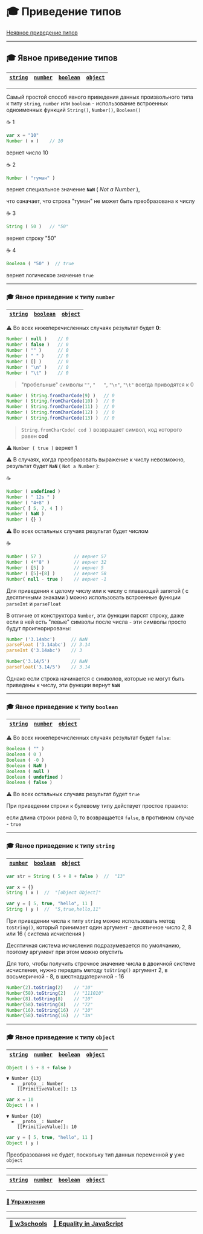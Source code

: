 # :mortar_board: Приведение типов

[Неявное приведение типов](Implicit-type-conversion)

***

## :mortar_board: Явное приведение типов

| [`string`](#string) | [`number`](#number) | [`boolean`](#boolean) | [`object`](#object) |
|-|-|-|-|

***

Самый простой способ явного приведения данных произвольного типа к типу `string`, `number` или `boolean` - 
использование встроенных одноименных функций `String()`,  `Number()`,  `Boolean()`

:coffee: 1

```javascript
var x = "10"
Number ( x )    // 10
```

вернет число 10

:coffee: 2

```javascript
Number ( "туман" )
```

вернет специальное значение  **`NaN`** ( _Not  a  Number_ ), 

что означает, что строка "туман" не может быть преобразована к числу

:coffee: 3

```javascript
String ( 50 )   // "50"
```

вернет строку "50"

:coffee: 4

```javascript
Boolean ( "50" )  // true
```

вернет логическое значение  `true`

***

<a name="number"></a>
### :mortar_board: Явное приведение к типу `number`

| [`string`](#string) | [`boolean`](#boolean) | [`object`](#object) |
|-|-|-|

:warning: Во всех нижеперечисленных случаях результат будет **0**:

```javascript
Number ( null )    // 0
Number ( false )   // 0
Number ( "" )      // 0
Number ( " " )     // 0
Number ( [] )      // 0
Number ( "\n" )    // 0
Number ( "\t" )    // 0
```

> "пробельные" символы `""`, `"   "`, `"\n"`, `"\t"` всегда приводятся к 0

```javascript 
Number ( String.fromCharCode(9) )   // 0
Number ( String.fromCharCode(10) )  // 0
Number ( String.fromCharCode(11) )  // 0
Number ( String.fromCharCode(12) )  // 0
Number ( String.fromCharCode(13) )  // 0
```

> `String.fromCharCode( cod )` возвращает символ, код которого равен **cod**

:warning: `Number ( true )`  вернет 1

:warning: В случаях, когда преобразовать выражение к числу невозможно, результат будет  **`NaN`** ( `Not a Number` ):

:coffee:

```javascript
Number ( undefined )
Number ( " 12s " )
Number ( "4+8" )
Number( [ 5, 7, 4 ] )
Number ( NaN )
Number ( {} )
```

:warning:  Во всех остальных случаях результат будет  числом

:coffee:

```javascript
Number ( 57 )            // вернет 57
Number ( 4*"8" )         // вернет 32
Number ( [5] )           // вернет 5
Number ( [5]+[8] )       // вернет 58
Number( null - true )    // вернет -1
```

Для приведения к целому числу или к числу с плавающей запятой ( с десятичными знаками ) можно использовать встроенные функции `parseInt` и `parseFloat`

В отличие от конструктора `Number`, эти функции парсят строку, даже если в ней есть "левые" символы после числа - эти символы просто будут проигнорированы:

```javascript
Number ('3.14abc')      // NaN
parseFloat ('3.14abc')  // 3.14
parseInt ('3.14abc')    // 3

Number('3.14/5')        // NaN
parseFloat('3.14/5')    // 3.14
```

Однако если строка начинается с символов, которые не могут быть приведены к числу, эти функции вернут **`NaN`**

***

<a name="boolean"></a>
### :mortar_board: Явное приведение к типу `boolean`

| [`string`](#string) | [`number`](#number) | [`object`](#object) |
|-|-|-|

:warning: Во всех нижеперечисленных случаях результат будет  `false`:

```javascript
Boolean ( "" ) 
Boolean ( 0 )     
Boolean ( -0 )  
Boolean ( NaN ) 
Boolean ( null )
Boolean ( undefined )
Boolean ( false ) 
```

:warning: Во всех остальных случаях результат будет  `true`

При приведении строки к булевому типу действует простое правило: 

если длина строки равна 0, то возвращается `false`, в противном случае - `true`

***

<a name="string"></a>
### :mortar_board: Явное приведение к типу `string`

| [`number`](#number) | [`boolean`](#boolean) | [`object`](#object) |
|-|-|-|

```javascript
var str = String ( 5 + 8 + false )  //  "13"

var x = {}
String ( x )  //  "[object Object]"

var y = [ 5, true, "hello", 11 ]
String ( y )  //  "5,true,hello,11"
```

При приведении числа к типу `string` можно использовать метод `toString()`, который принимает один аргумент - десятичное число 2, 8 или 16 ( система исчисления )

Десятичная система исчисления подразумевается по умолчанию, поэтому аргумент при этом можно опустить

Для того, чтобы получить строчное значение числа в двоичной системе исчисления, нужно передать методу `toString()` аргумент 2, в восьмеричной - 8, в шестнадцатеричной - 16

```javascript
Number(2).toString(2)    // "10"
Number(58).toString(2)   // "111010"
Number(8).toString(8)    // "10"
Number(58).toString(8)   // "72"
Number(16).toString(16)  // "10"
Number(58).toString(16)  // "3a"
```

***

<a name="object"></a>
### :mortar_board: Явное приведение к типу `object`

| [`string`](#string) | [`number`](#number) | [`boolean`](#boolean) | [`object`](#object) |
|-|-|-|-|

```javascript
Object ( 5 + 8 + false )
```

```console
▼ Number {13}
  ► __proto__: Number
    [[PrimitiveValue]]: 13
```

```javascript
var x = 10
Object ( x )
```

```console
▼ Number {10}
  ► __proto__: Number
    [[PrimitiveValue]]: 10
```

```javascript
var y = [ 5, true, "hello", 11 ]
Object ( y )
```
Преобразования не будет, поскольку тип данных переменной **y** уже `object`

***

| [`string`](#string) | [`number`](#number) | [`boolean`](#boolean) | [`object`](#object) |
|-|-|-|-|

***

#### [:briefcase: Упражнения](https://docs.google.com/forms/d/e/1FAIpQLSdFHuyyukF2rmA04BN1AmS5MCNXWgQmR5t7mmxyTpzdBZVGGw/viewform)

***
| [:link: w3schools](https://www.w3schools.com/jsref/jsref_infinity.asp) | [:link: Equality in JavaScript](https://dorey.github.io/JavaScript-Equality-Table/unified/) |
|-|-|